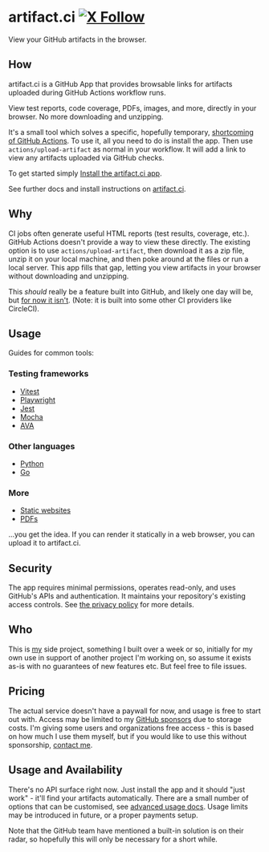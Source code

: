 # artifact.ci [![X Follow](https://img.shields.io/twitter/follow/mmkalmmkal)](https://x.com/mmkalmmkal)

<!-- codegen:start {preset: custom, source: ./scripts/codegen.cjs, export: generateReadme} -->
View your GitHub artifacts in the browser.

## How

artifact.ci is a GitHub App that provides browsable links for artifacts uploaded during GitHub Actions workflow runs.

View test reports, code coverage, PDFs, images, and more, directly in your browser. No more downloading and unzipping.

It's a small tool which solves a specific, hopefully temporary, [shortcoming of GitHub Actions](https://github.com/actions/upload-artifact/issues/14). To use it, all you need to do is install the app. Then use `actions/upload-artifact` as normal in your workflow. It will add a link to view any artifacts uploaded via GitHub checks.

To get started simply [Install the artifact.ci app](https://github.com/apps/artifact-ci).
 
See further docs and install instructions on [artifact.ci](https://artifact.ci).

## Why

CI jobs often generate useful HTML reports (test results, coverage, etc.). GitHub Actions doesn't provide a way to view these directly. The existing option is to use `actions/upload-artifact`, then download it as a zip file, unzip it on your local machine, and then poke around at the files or run a local server. This app fills that gap, letting you view artifacts in your browser without downloading and unzipping.

This _should_ really be a feature built into GitHub, and likely one day will be, but [for now it isn't](https://github.com/actions/upload-artifact/issues/14). (Note: it is built into some other CI providers like CircleCI).

## Usage

Guides for common tools:

### Testing frameworks

- [Vitest](https://www.artifact.ci/recipes/testing/vitest)
- [Playwright](https://www.artifact.ci/recipes/testing/playwright)
- [Jest](https://www.artifact.ci/recipes/testing/jest)
- [Mocha](https://www.artifact.ci/recipes/testing/mocha)
- [AVA](https://www.artifact.ci/recipes/testing/ava)

### Other languages

- [Python](https://www.artifact.ci/recipes/other-languages/python)
- [Go](https://www.artifact.ci/recipes/other-languages/go)

### More

- [Static websites](https://www.artifact.ci/recipes/more/website)
- [PDFs](https://www.artifact.ci/recipes/more/pdf)

...you get the idea. If you can render it statically in a web browser, you can upload it to artifact.ci.

## Security

The app requires minimal permissions, operates read-only, and uses GitHub's APIs and authentication. It maintains your repository's existing access controls. See [the privacy policy](https://www.artifact.ci/privacy) for more details.

## Who

This is [my](https://x.com/mmkalmmkal) side project, something I built over a week or so, initially for my own use in support of another project I'm working on, so assume it exists as-is with no guarantees of new features etc. But feel free to file issues.

## Pricing

The actual service doesn't have a paywall for now, and usage is free to start out with. Access may be limited to my [GitHub sponsors](https://github.com/sponsors/mmkal) due to storage costs. I'm giving some users and organizations free access - this is based on how much I use them myself, but if you would like to use this without sponsorship, [contact me](https://x.com/mmkalmmkal).

## Usage and Availability

There's no API surface right now. Just install the app and it should "just work" - it'll find your artifacts automatically. There are a small number of options that can be customised, see [advanced usage docs](https://www.artifact.ci/advanced). Usage limits may be introduced in future, or a proper payments setup.

Note that the GitHub team have mentioned a built-in solution is on their radar, so hopefully this will only be necessary for a short while.
<!-- codegen:end -->
